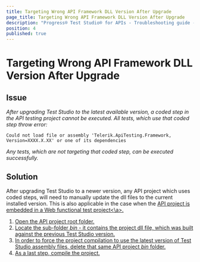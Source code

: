 ```yaml
---
title: Targeting Wrong API Framework DLL Version After Upgrade
page_title: Targeting Wrong API Framework DLL Version After Upgrade
description: "Progress® Test Studio® for APIs - Troubleshooting guide - Targeting Wrong API Framework DLL Version After Upgrade. Error 'Could not load file or assembly 'Telerik.ApiTesting.Framework, Version=' or one of its dependencies. The system cannot find the file specified. Die Datei oder Assembly 'Telerik.ApiTesting.Framework, Version=' oder eine Abhängigkeit davon wurde nicht gefunden. Das System kann die angegebene Datei nicht finden."
position: 4
published: true
---
```

# Targeting Wrong API Framework DLL Version After Upgrade

## Issue

*After upgrading Test Studio to the latest available version, a coded step in the API testing project cannot be executed. All tests, which use that coded step throw error:*

```
Could not load file or assembly 'Telerik.ApiTesting.Framework, Version=XXXX.X.XX' or one of its dependencies
```

*Any tests, which are not targeting that coded step, can be executed successfully.*

## Solution

After upgrading Test Studio to a newer version, any API project which uses coded steps, will need to manually update the dll files to the current installed version. This is also applicable in the case when the <a href="https://docs.telerik.com/teststudio/features/execute-apitest/add-api-test-as-step">API project is embedded in a Web functional test project<\a>.

1. Open the API project root folder.
2. Locate the sub-folder *bin* - it contains the project dll file, which was built against the previous Test Studio version.
3. In order to force the project compilation to use the latest version of Test Studio assembly files, delete that same API project *bin* folder.
4. As a last step, compile the project.
